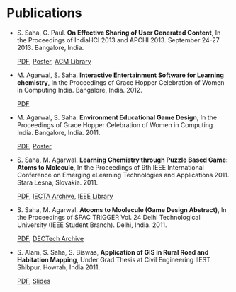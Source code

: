 Publications
===

- S. Saha, G. Paul. **On Effective Sharing of User Generated Content**, In the Proceedings of IndiaHCI 2013 and APCHI 2013. September 24-27 2013. Bangalore, India.

  [PDF](https://github.com/suvozit/2013-APCHI/raw/master/ugc_aphci2013_CAMERA.pdf),
  [Poster](https://github.com/suvozit/2013-APCHI/raw/master/ugc%20poster.pdf]),
  [ACM Library](https://dl.acm.org/citation.cfm?id=2525280)

- M. Agarwal, S. Saha. **Interactive Entertainment Software for Learning chemistry**, In the Proceedings of Grace Hopper Celebration of Women in Computing India. Bangalore, India. 2012.

  [PDF](https://github.com/suvozit/2012-Grace-Hopper-Celebration-of-Women-in-Computing-India/raw/master/Interactive%20Entertainment%20Software%20for%20Learning%20chemistry.pdf)

- M. Agarwal, S. Saha. **Environment Educational Game Design**, In the Proceedings of Grace Hopper Celebration of Women in Computing India. Bangalore, India. 2011.

  [PDF](https://github.com/suvozit/2011-Grace-Hopper-Celebration-of-Women-in-Computing-India/raw/master/Environment%20Educational%20Game%20Design.pdf),
  [Poster](https://github.com/suvozit/2011-Grace-Hopper-Celebration-of-Women-in-Computing-India/raw/master/Gombli%20poster-01.png)

- S. Saha, M. Agarwal. **Learning Chemistry through Puzzle Based Game: Atoms to Molecule**, In the Proceedings of 9th IEEE International Conference on Emerging eLearning Technologies and Applications 2011. Stara Lesna, Slovakia. 2011.

  [PDF](https://github.com/suvozit/2011-ICETA/blob/master/Learning%20Chemistry%20Through%20Puzzle%20Based%20Game%20-%20Atoms%20to%20Molecule.pdf),
  [IECTA Archive](https://www.iceta.sk/_archiv/2011/proceedings/iceta2011_saha.pdf),
  [IEEE Library](https://ieeexplore.ieee.org/xpl/articleDetails.jsp?tp=&arnumber=6112613)

- S. Saha, M. Agarwal. **Atooms to Moolecule (Game Design Abstract)**, In the Proceedings of SPAC TRIGGER Vol. 24 Delhi Technological University (IEEE Student Branch). Delhi, India. 2011.

  [PDF](https://github.com/BitSits/Atooms-to-Moolecules/blob/master/Jams%20%26%20Techfest/Troika.dcetech.com/trigger%20small.pdf),
  [DECTech Archive](http://www.dcetech.com/ieee/wp-content/uploads/2011/04/trigger%20small.pdf)

- S. Alam, S. Saha, S. Biswas, **Application of GIS in Rural Road and Habitation Mapping**, Under Grad Thesis at Civil Engineering IIEST Shibpur. Howrah, India 2011.

  [PDF](https://github.com/iiests-CE-110407060/8th-Sem-Project/blob/master/Document.pdf),
  [Slides](https://github.com/iiests-CE-110407060/8th-Sem-Project/blob/master/Presentation.pdf)
